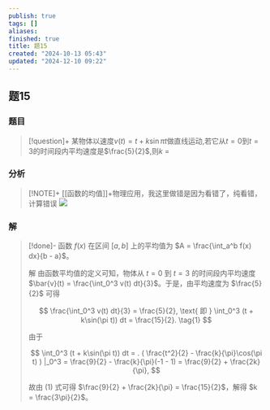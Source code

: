 ```yaml
---
publish: true
tags: []
aliases: 
finished: true
title: 题15
created: "2024-10-13 05:43"
updated: "2024-12-10 09:22"
---
```

## 题15
### 题目
> [!question]+
> 某物体以速度$v( t) = t + k\sin {\pi t}$做直线运动,若它从$t = 0$到$t = 3$的时间段内平均速度是$\frac{5}{2}$,则$k$ =
### 分析
> [!NOTE]+
> [[函数的均值]]+物理应用，我这里做错是因为看错了，纯看错，计算错误
> ![](https://img.hwenyi.tech/202412101722607.webp)
### 解
> [!done]-
> 函数 $f(x)$ 在区间 $[a, b]$ 上的平均值为 $A = \frac{\int_a^b f(x) dx}{b - a}$。
> 
> 解 由函数平均值的定义可知，物体从 $t = 0$ 到 $t = 3$ 的时间段内平均速度 $\bar{v}(t) = \frac{\int_0^3 v(t) dt}{3}$。于是，由平均速度为 $\frac{5}{2}$ 可得
> 
> $$
> \frac{\int_0^3 v(t) dt}{3} = \frac{5}{2}, \text{ 即 } \int_0^3 (t + k\sin(\pi t)) dt = \frac{15}{2}. \tag{1}
> $$
> 
> 由于
> 
> $$
> \int_0^3 (t + k\sin(\pi t)) dt = . ( \frac{t^2}{2} - \frac{k}{\pi}\cos(\pi t) ) |_0^3 = \frac{9}{2} - \frac{k}{\pi}(-1 - 1) = \frac{9}{2} + \frac{2k}{\pi},
> $$
> 
> 故由 (1) 式可得 $\frac{9}{2} + \frac{2k}{\pi} = \frac{15}{2}$，解得 $k = \frac{3\pi}{2}$。
